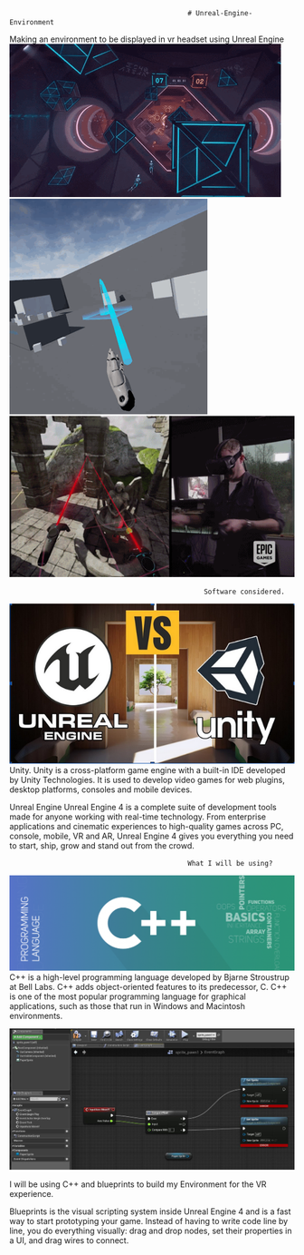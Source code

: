                                                 # Unreal-Engine-Environment
Making an environment to be displayed in vr headset using Unreal Engine
![](VRimages/giphy.gif)
![](VRimages/VRTemplate01.gif)
![](VRimages/source.gif)

                                                    Software considered.


![](VRimages/sfdsdfss.PNG)
Unity.
Unity is a cross-platform game engine with a built-in IDE developed by Unity Technologies. It is used to develop video games for web plugins, desktop platforms, consoles and mobile devices.

Unreal Engine
Unreal Engine 4 is a complete suite of development tools made for anyone working with real-time technology. From enterprise applications and cinematic experiences to high-quality games across PC, console, mobile, VR and AR, Unreal Engine 4 gives you everything you need to start, ship, grow and stand out from the crowd.

                                                What I will be using?
                                                
![](VRimages/titleShadow-1024x341.png)
C++ is a high-level programming language developed by Bjarne Stroustrup at Bell Labs. C++ adds object-oriented features to its predecessor, C. C++ is one of the most popular programming language for graphical applications, such as those that run in Windows and Macintosh environments.

![](VRimages/image_31202.jpg)
  
I will be using C++ and blueprints to build my Environment for the VR experience.
  
Blueprints is the visual scripting system inside Unreal Engine 4 and is a fast way to start prototyping your game. Instead of having to write code line by line, you do everything visually: drag and drop nodes, set their properties in a UI, and drag wires to connect.


